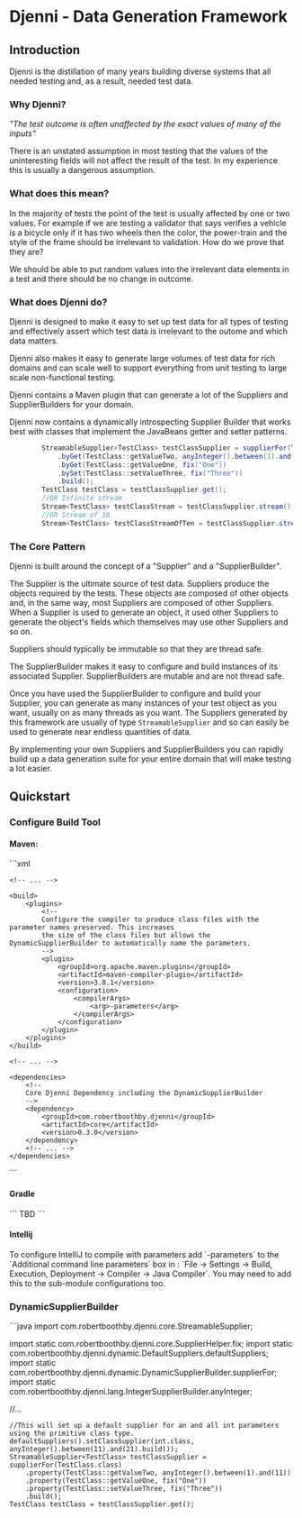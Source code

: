 <h1>Djenni -  Data Generation Framework</h1>
<h2>Introduction</h2>
Djenni is the distillation of many years building diverse systems that all needed testing and, as a result, needed test data.
<h3>Why Djenni?</h3>

<em>"The test outcome is often unaffected by the exact values of many of the inputs"</em>

There is an unstated assumption in most testing that the values of the uninteresting fields will not affect the result of
the test. In my experience this is usually a dangerous assumption.

<h3>What does this mean?</h3>

In the majority of tests the point of the test is usually affected by one or two values. For example if we are testing
a validator that says verifies a vehicle is a bicycle only if it has two wheels then the color, the power-train and the
style of the frame should be irrelevant to validation. How do we prove that they are?

We should be able to put random values into the irrelevant data elements in a test and there should be no
change in outcome.

<h3>What does Djenni do?</h3>
Djenni is designed to make it easy to set up test data for all types of testing and effectively assert which test data
is irrelevant to the outome and which data matters.

Djenni also makes it easy to generate large volumes of test data for rich domains and can scale well to support
everything from unit testing to large scale non-functional testing.

Djenni contains a Maven plugin that can generate a lot of the Suppliers and SupplierBuilders for your domain.

Djenni now contains a dynamically introspecting Supplier Builder that works best with classes that implement 
the JavaBeans getter and setter patterns.
```java
        StreamableSupplier<TestClass> testClassSupplier = supplierFor(TestClass.class)
            .byGet(TestClass::getValueTwo, anyInteger().between(1).and(10))
            .byGet(TestClass::getValueOne, fix("One"))
            .bySet(TestClass::setValueThree, fix("Three"))
            .build();
        TestClass testClass = testClassSupplier.get();
        //OR Infinite stream
        Stream<TestClass> testClassStream = testClassSupplier.stream();
        //OR Stream of 10
        Stream<TestClass> testClassStreamOfTen = testClassSupplier.stream(10);
```

<h3>The Core Pattern</h3>

Djenni is built around the concept of a &quot;Supplier&quot; and a &quot;SupplierBuilder&quot;.

The Supplier is the ultimate source of test data. Suppliers produce the objects required by the tests. These objects
are composed of other objects and, in the same way, most Suppliers are composed of other Suppliers. When a Supplier is used
to generate an object, it used other Suppliers to generate the object's fields which themselves may use other 
Suppliers and so on.

Suppliers should typically be immutable so that they are thread safe.

The SupplierBuilder makes it easy to configure and build instances of its associated Supplier. SupplierBuilders are 
mutable and are not thread safe.

Once you have used the SupplierBuilder to configure and build your Supplier, you can generate as many instances of
your test object as you want, usually on as many threads as you want. The Suppliers generated by this framework are
usually of type `StreamableSupplier` and so can easily be used to generate near endless quantities of data.

By implementing your own Suppliers and SupplierBuilders you can rapidly build up a data generation suite for your entire
domain that will make testing a lot easier.

<h2>Quickstart</h2>

<h3>Configure Build Tool</h3>
<h4>Maven:</h4>
```xml
<project xmlns="http://maven.apache.org/POM/4.0.0"
         xmlns:xsi="http://www.w3.org/2001/XMLSchema-instance"
         xsi:schemaLocation="http://maven.apache.org/POM/4.0.0 http://maven.apache.org/xsd/maven-4.0.0.xsd">

    <!-- ... -->

    <build>
        <plugins>
            <!--
            Configure the compiler to produce class files with the parameter names preserved. This increases
            the size of the class files but allows the DynamicSupplierBuilder to automatically name the parameters.
            -->
            <plugin>
                <groupId>org.apache.maven.plugins</groupId>
                <artifactId>maven-compiler-plugin</artifactId>
                <version>3.8.1</version>
                <configuration>
                    <compilerArgs>
                        <arg>-parameters</arg>
                    </compilerArgs>
                </configuration>
            </plugin>
        </plugins>
    </build>

    <!-- ... -->

    <dependencies>
        <!--
        Core Djenni Dependency including the DynamicSupplierBuilder
        -->
        <dependency>
            <groupId>com.robertboothby.djenni</groupId>
            <artifactId>core</artifactId>
            <version>0.3.0</version>
        </dependency>
        <!-- ... -->
    </dependencies>
</project>
```
<h4>Gradle</h4>
```
   TBD
```

<h4>Intellij</h4>
To configure IntelliJ to compile with parameters add `-parameters` to the `Additional command line parameters` box in : `File -> Settings -> Build, Execution, Deployment  
-> Compiler -> Java Compiler`. You may need to add this to the sub-module configurations too.
<h3>DynamicSupplierBuilder</h3>
```java
import com.robertboothby.djenni.core.StreamableSupplier;

import static com.robertboothby.djenni.core.SupplierHelper.fix;
import static com.robertboothby.djenni.dynamic.DefaultSuppliers.defaultSuppliers;
import static com.robertboothby.djenni.dynamic.DynamicSupplierBuilder.supplierFor;
import static com.robertboothby.djenni.lang.IntegerSupplierBuilder.anyInteger;

//...

    //This will set up a default supplier for an and all int parameters using the primitive class type.
    defaultSuppliers().setClassSupplier(int.class, anyInteger().between(11).and(21).build());
    StreamableSupplier<TestClass> testClassSupplier = supplierFor(TestClass.class)
        .property(TestClass::getValueTwo, anyInteger().between(1).and(11))
        .property(TestClass::getValueOne, fix("One"))
        .property(TestClass::setValueThree, fix("Three"))
        .build();
    TestClass testClass = testClassSupplier.get();
```

